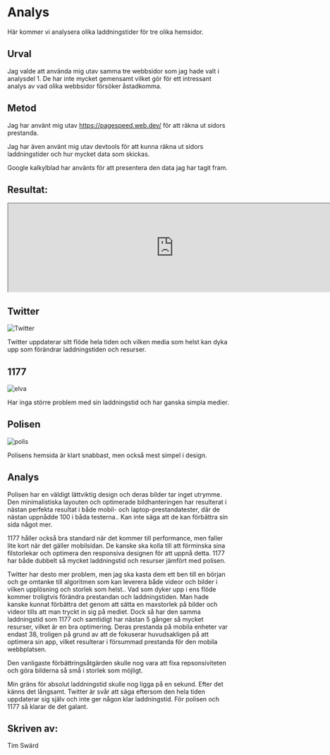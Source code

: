 Analys
=======================

Här kommer vi analysera olika laddningstider för tre olika hemsidor.

Urval
-----------------------

Jag valde att använda mig utav samma tre webbsidor som jag hade valt i analysdel 1. De har inte mycket gemensamt vilket gör för ett intressant analys av vad olika webbsidor försöker åstadkomma.

Metod
-----------------------
Jag har använt mig utav https://pagespeed.web.dev/ för att räkna ut sidors prestanda.

Jag har även använt mig utav devtools för att kunna räkna ut sidors laddningstider och hur mycket data som skickas.

Google kalkylblad har använts för att presentera den data jag har tagit fram.

Resultat:
-----------------------

<iframe src="https://docs.google.com/spreadsheets/d/e/2PACX-1vSMho6-vNzLRt4RP_vPijtd0yDuD9Vz4PFtJLjqMMogIBFT3fmR7cechw1GDy9x6xRx27bl606sprbd/pubhtml?widget=true&amp;headers=false" width="750" height="200"></iframe>

Twitter
-----------------------
<img src="../image/twitter.PNG" alt="Twitter" class="twitter">

Twitter uppdaterar sitt flöde hela tiden och vilken media som helst kan dyka upp som förändrar laddningstiden och resurser.

1177
-----------------------
<img src="../image/1177.PNG" alt="elva" class="elva">

Har inga större problem med sin laddningstid och har ganska simpla medier.

Polisen
-----------------------
<img src="../image/polis.PNG" alt="polis" class="polis">

Polisens hemsida är klart snabbast, men också mest simpel i design.

Analys
-----------------------

Polisen har en väldigt lättviktig design och deras bilder tar inget utrymme. Den minimalistiska layouten och optimerade bildhanteringen har resulterat i nästan perfekta resultat i både mobil- och laptop-prestandatester, där de nästan uppnådde 100 i båda testerna.. Kan inte säga att de kan förbättra sin sida något mer.

1177 håller också bra standard när det kommer till performance, men faller lite kort när det gäller mobilsidan. De kanske ska kolla till att förminska sina filstorlekar och optimera den responsiva designen för att uppnå detta. 1177 har både dubbelt så mycket laddningstid och resurser jämfört med polisen.

Twitter har desto mer problem, men jag ska kasta dem ett ben till en början och ge omtanke till algoritmen som kan leverera både videor och bilder i vilken upplösning och storlek som helst.. Vad som dyker upp i ens flöde kommer troligtvis förändra prestandan och laddningstiden. Man hade kanske kunnat förbättra det genom att sätta en maxstorlek på bilder och videor tills att man tryckt in sig på mediet. Dock så har den samma laddningstid som 1177 och samtidigt har nästan 5 gånger så mycket resurser, vilket är en bra optimering. Deras prestanda på mobila enheter var endast 38, troligen på grund av att de fokuserar huvudsakligen på att optimera sin app, vilket resulterar i försummad prestanda för den mobila webbplatsen.

Den vanligaste förbättringsåtgärden skulle nog vara att fixa repsonsiviteten och göra bilderna så små i storlek som möjligt.

Min gräns för absolut laddningstid skulle nog ligga på en sekund. Efter det känns det långsamt. Twitter är svår att säga eftersom den hela tiden uppdaterar sig själv och inte ger någon klar laddningstid. För polisen och 1177 så klarar de det galant.

Skriven av:
-----------------------
Tim Swärd